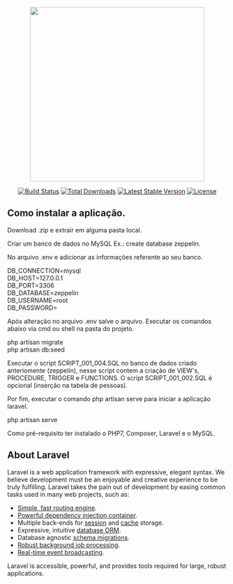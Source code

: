 <p align="center"><img src="https://res.cloudinary.com/dtfbvvkyp/image/upload/v1566331377/laravel-logolockup-cmyk-red.svg" width="400"></p>

<p align="center">
<a href="https://travis-ci.org/laravel/framework"><img src="https://travis-ci.org/laravel/framework.svg" alt="Build Status"></a>
<a href="https://packagist.org/packages/laravel/framework"><img src="https://poser.pugx.org/laravel/framework/d/total.svg" alt="Total Downloads"></a>
<a href="https://packagist.org/packages/laravel/framework"><img src="https://poser.pugx.org/laravel/framework/v/stable.svg" alt="Latest Stable Version"></a>
<a href="https://packagist.org/packages/laravel/framework"><img src="https://poser.pugx.org/laravel/framework/license.svg" alt="License"></a>
</p>

## Como instalar a aplicação.

Download .zip e extrair em alguma pasta local.

Criar um banco de dados no MySQL Ex.: create database zeppelin.

No arquivo .env e adicionar as informações referente ao seu banco.

DB_CONNECTION=mysql <br>
DB_HOST=127.0.0.1 <br>
DB_PORT=3306 <br>
DB_DATABASE=zeppelin <br>
DB_USERNAME=root <br>
DB_PASSWORD= <br>

Após alteração no arquivo .env salve o arquivo. Executar os comandos abaixo via cmd ou shell na pasta do projeto. 

php artisan migrate  <br>
php artisan db:seed <br>

Executar o script SCRIPT_001_004.SQL no banco de dados criado anteriomente (zeppelin), nesse script contem a criação de VIEW's, PROCEDURE, TRIGGER e FUNCTIONS. O script SCRIPT_001_002.SQL é opcional (inserção na tabela de pessoas).

Por fim, executar o comando php artisan serve para iniciar a aplicação laravel.

php artisan serve <br>

Como pré-requisito ter instalado o PHP7, Composer, Laravel e o MySQL.

## About Laravel

Laravel is a web application framework with expressive, elegant syntax. We believe development must be an enjoyable and creative experience to be truly fulfilling. Laravel takes the pain out of development by easing common tasks used in many web projects, such as:

- [Simple, fast routing engine](https://laravel.com/docs/routing).
- [Powerful dependency injection container](https://laravel.com/docs/container).
- Multiple back-ends for [session](https://laravel.com/docs/session) and [cache](https://laravel.com/docs/cache) storage.
- Expressive, intuitive [database ORM](https://laravel.com/docs/eloquent).
- Database agnostic [schema migrations](https://laravel.com/docs/migrations).
- [Robust background job processing](https://laravel.com/docs/queues).
- [Real-time event broadcasting](https://laravel.com/docs/broadcasting).

Laravel is accessible, powerful, and provides tools required for large, robust applications.
